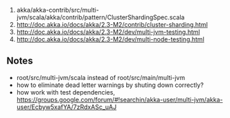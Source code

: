 1. akka/akka-contrib/src/multi-jvm/scala/akka/contrib/pattern/ClusterShardingSpec.scala
1. http://doc.akka.io/docs/akka/2.3-M2/contrib/cluster-sharding.html
1. http://doc.akka.io/docs/akka/2.3-M2/dev/multi-jvm-testing.html
1. http://doc.akka.io/docs/akka/2.3-M2/dev/multi-node-testing.html

## Notes
* root/src/multi-jvm/scala instead of root/src/main/multi-jvm
* how to eliminate dead letter warnings by shuting down correctly?
* how work with test dependencies, https://groups.google.com/forum/#!searchin/akka-user/multi-jvm/akka-user/Ecbyw5xafYA/7zRdxASc_uAJ